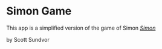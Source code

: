 # Simon Game

This app is a simplified version of the game of Simon
[*Simon*](http://en.wikipedia.org/wiki/Simon_(game))

by Scott Sundvor